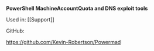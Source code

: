  **PowerShell MachineAccountQuota and DNS exploit tools**


Used in: [[Support]]


GitHub:

https://github.com/Kevin-Robertson/Powermad


